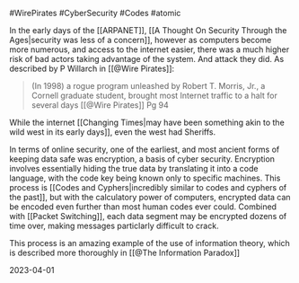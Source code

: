#WirePirates #CyberSecurity #Codes #atomic 

In the early days of the [[ARPANET]], [[A Thought On Security Through the Ages|security was less of a concern]], however as computers become more numerous, and access to the internet easier, there was a much higher risk of bad actors taking advantage of the system. And attack they did. As described by P Willarch in [[@Wire Pirates]]:

>(In 1998) a rogue program unleashed by Robert T. Morris, Jr., a Cornell graduate student, brought most Internet traffic to a halt for several days
>[[@Wire Pirates]] Pg 94

While the internet [[Changing Times|may have been something akin to the wild west in its early days]], even the west had Sheriffs.

In terms of online security, one of the earliest, and most ancient forms of keeping data safe was encryption, a basis of cyber security. Encryption involves essentially hiding the true data by translating it into a code language, with the code key being known only to specific machines. This process is [[Codes and Cyphers|incredibly similar to codes and cyphers of the past]], but with the calculatory power of computers, encrypted data can be encoded even further than most human codes ever could. Combined with [[Packet Switching]], each data segment may be encrypted dozens of time over, making messages particlarly difficult to crack.

This process is an amazing example of the use of information theory, which is described more thoroughly in [[@The Information Paradox]]

2023-04-01
